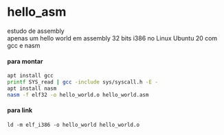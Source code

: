 # hello_asm
estudo de assembly <br>
apenas um hello world em assembly 32 bits i386 no Linux Ubuntu 20 com gcc e nasm  <br>

#### para montar 
```bash
apt install gcc  
printf SYS_read | gcc -include sys/syscall.h -E -  
apt install nasm
nasm -f elf32 -o hello_world.o hello_world.asm  
```

#### para link
```console
ld -m elf_i386 -o hello_world hello_world.o 
```
